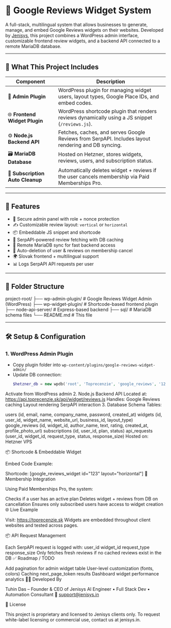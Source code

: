 # 🌟 Google Reviews Widget System

A full-stack, multilingual system that allows businesses to generate, manage, and embed Google Reviews widgets on their websites. Developed by [Jenisys](https://jenisys.in), this project combines a WordPress admin interface, customizable frontend review widgets, and a backend API connected to a remote MariaDB database.

---

## 🧩 What This Project Includes

| Component | Description |
|----------|-------------|
| 🔧 **Admin Plugin** | WordPress plugin for managing widget users, layout types, Google Place IDs, and embed codes. |
| 🌐 **Frontend Widget Plugin** | WordPress shortcode plugin that renders reviews dynamically using a JS snippet (`/reviews.js`). |
| ⚙️ **Node.js Backend API** | Fetches, caches, and serves Google Reviews from SerpAPI. Includes layout rendering and DB syncing. |
| 🗃 **MariaDB Database** | Hosted on Hetzner, stores widgets, reviews, users, and subscription status. |
| 🔁 **Subscription Auto Cleanup** | Automatically deletes widget + reviews if the user cancels membership via Paid Memberships Pro. |

---

## 🚀 Features

- 🔐 Secure admin panel with role + nonce protection
- ✍️ Customizable review layout: `vertical` or `horizontal`
- 📦 Embeddable JS snippet and shortcode
- 🔁 SerpAPI-powered review fetching with DB caching
- 💾 Remote MariaDB sync for fast backend access
- 🧹 Auto-deletion of user & reviews on membership cancel
- 🌍 Slovak frontend + multilingual support
- 📊 Logs SerpAPI API requests per user

---

## 📁 Folder Structure

project-root/ ├── wp-admin-plugin/ # Google Reviews Widget Admin (WordPress) ├── wp-widget-plugin/ # Shortcode-based frontend plugin ├── node-api-server/ # Express-based backend ├── sql/ # MariaDB schema files └── README.md # This file


---

## 🛠 Setup & Configuration

### 1. WordPress Admin Plugin

- Copy plugin folder into `wp-content/plugins/google-reviews-widget-admin/`
- Update DB connection:
  ```php
  $hetzner_db = new wpdb('root', 'Toprecenzie', 'google_reviews', '128.140.124.88');
Activate from WordPress admin
2. Node.js Backend API
Located at: https://api.toprecenzie.sk/api/widget/reviews.js
Handles:
Google Reviews caching
Layout rendering
SerpAPI interaction
3. Database Schema
Tables:

users (id, email, name, company_name, password, created_at)
widgets (id, user_id, widget_name, website_url, business_id, layout_type)
google_reviews (id, widget_id, author_name, text, rating, created_at, profile_photo_url)
subscriptions (id, user_id, plan, status)
api_requests (user_id, widget_id, request_type, status, response_size)
Hosted on: Hetzner VPS

📦 Shortcode & Embeddable Widget

Embed Code Example:
<script async src="https://api.toprecenzie.sk/api/widget/reviews.js?widget_id=123&layout=vertical"></script>
Shortcode:
[google_reviews_widget id="123" layout="horizontal"]
🔁 Membership Integration

Using Paid Memberships Pro, the system:

Checks if a user has an active plan
Deletes widget + reviews from DB on cancellation
Ensures only subscribed users have access to widget creation
🌐 Live Example

Visit: https://toprecenzie.sk
Widgets are embedded throughout client websites and tested across pages.

📦 API Request Management

Each SerpAPI request is logged with:
user_id
widget_id
request_type
response_size
Only fetches fresh reviews if no cached reviews exist in the DB
✅ Roadmap / TODO

 Add pagination for admin widget table
 User-level customization (fonts, colors)
 Caching next_page_token results
 Dashboard widget performance analytics
👨‍💻 Developed By

Tuhin Das – Founder & CEO of Jenisys
AI Engineer • Full Stack Dev • Automation Consultant
📩 support@jenisys.in

📄 License

This project is proprietary and licensed to Jenisys clients only.
To request white-label licensing or commercial use, contact us at jenisys.in.